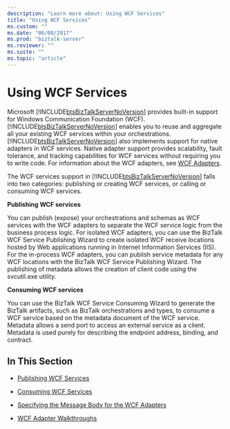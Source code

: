 ```yaml
---
description: "Learn more about: Using WCF Services"
title: "Using WCF Services"
ms.custom: ""
ms.date: "06/08/2017"
ms.prod: "biztalk-server"
ms.reviewer: ""
ms.suite: ""
ms.topic: "article"
---
```

# Using WCF Services
Microsoft [!INCLUDE[btsBizTalkServerNoVersion](../includes/btsbiztalkservernoversion-md.md)] provides built-in support for Windows Communication Foundation (WCF). [!INCLUDE[btsBizTalkServerNoVersion](../includes/btsbiztalkservernoversion-md.md)] enables you to reuse and aggregate all your existing WCF services within your orchestrations. [!INCLUDE[btsBizTalkServerNoVersion](../includes/btsbiztalkservernoversion-md.md)] also implements support for native adapters in WCF services. Native adapter support provides scalability, fault tolerance, and tracking capabilities for WCF services without requiring you to write code. For information about the WCF adapters, see [WCF Adapters](../core/wcf-adapters.md).  
  
 The WCF services support in [!INCLUDE[btsBizTalkServerNoVersion](../includes/btsbiztalkservernoversion-md.md)] falls into two categories: publishing or creating WCF services, or calling or consuming WCF services.  
  
 **Publishing WCF services**  
  
 You can publish (expose) your orchestrations and schemas as WCF services with the WCF adapters to separate the WCF service logic from the business process logic. For isolated WCF adapters, you can use the BizTalk WCF Service Publishing Wizard to create isolated WCF receive locations hosted by Web applications running in Internet Information Services (IIS). For the in-process WCF adapters, you can publish service metadata for any WCF locations with the BizTalk WCF Service Publishing Wizard.  The publishing of metadata allows the creation of client code using the svcutil.exe utility.  
  
 **Consuming WCF services**  
  
 You can use the BizTalk WCF Service Consuming Wizard to generate the BizTalk artifacts, such as BizTalk orchestrations and types, to consume a WCF service based on the metadata document of the WCF service. Metadata allows a send port to access an external service as a client. Metadata is used purely for describing the endpoint address, binding, and contract.  
  
## In This Section  
  
-   [Publishing WCF Services](../core/publishing-wcf-services.md)  
  
-   [Consuming WCF Services](../core/consuming-wcf-services.md)  
  
-   [Specifying the Message Body for the WCF Adapters](../core/specifying-the-message-body-for-the-wcf-adapters.md)  
  
-   [WCF Adapter Walkthroughs](../core/wcf-adapter-walkthroughs.md)
